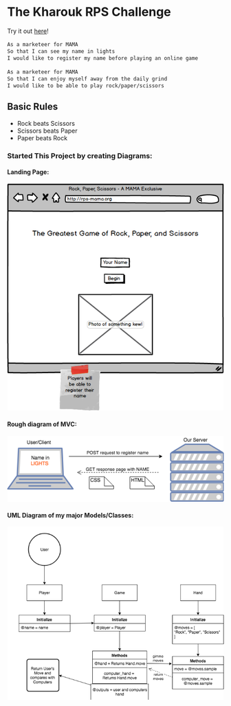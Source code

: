 # The Kharouk RPS Challenge

Try it out [here](https://rps-challenge-app.herokuapp.com)! 

```
As a marketeer for MAMA
So that I can see my name in lights
I would like to register my name before playing an online game

As a marketeer for MAMA
So that I can enjoy myself away from the daily grind
I would like to be able to play rock/paper/scissors
```

## Basic Rules

- Rock beats Scissors
- Scissors beats Paper
- Paper beats Rock

### Started This Project by creating Diagrams:
#### Landing Page:
![wire-frame the project](/domain-models/wireframe-first-user-story.png)
#### Rough diagram of MVC:
![user story for mvc](/domain-models/first-user-story.png)
#### UML Diagram of my major Models/Classes:
![class diagram](/domain-models/uml-first-user-story.png)